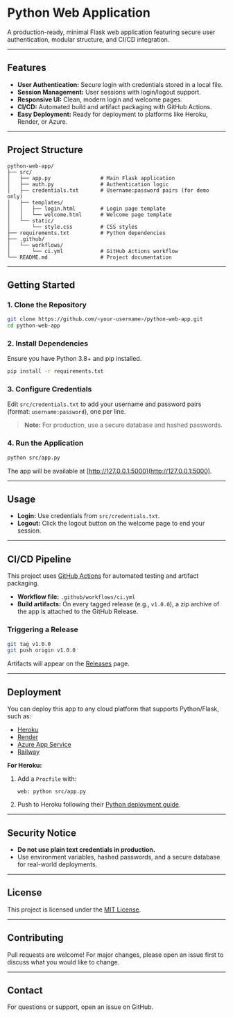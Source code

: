 # Python Web Application

A production-ready, minimal Flask web application featuring secure user authentication, modular structure, and CI/CD integration.

---

## Features

- **User Authentication:** Secure login with credentials stored in a local file.
- **Session Management:** User sessions with login/logout support.
- **Responsive UI:** Clean, modern login and welcome pages.
- **CI/CD:** Automated build and artifact packaging with GitHub Actions.
- **Easy Deployment:** Ready for deployment to platforms like Heroku, Render, or Azure.

---

## Project Structure

```
python-web-app/
├── src/
│   ├── app.py                # Main Flask application
│   ├── auth.py               # Authentication logic
│   ├── credentials.txt       # Username:password pairs (for demo only)
│   ├── templates/
│   │   ├── login.html        # Login page template
│   │   └── welcome.html      # Welcome page template
│   └── static/
│       └── style.css         # CSS styles
├── requirements.txt          # Python dependencies
├── .github/
│   └── workflows/
│       └── ci.yml            # GitHub Actions workflow
└── README.md                 # Project documentation
```

---

## Getting Started

### 1. Clone the Repository

```sh
git clone https://github.com/<your-username>/python-web-app.git
cd python-web-app
```

### 2. Install Dependencies

Ensure you have Python 3.8+ and pip installed.

```sh
pip install -r requirements.txt
```

### 3. Configure Credentials

Edit `src/credentials.txt` to add your username and password pairs (format: `username:password`), one per line.

> **Note:** For production, use a secure database and hashed passwords.

### 4. Run the Application

```sh
python src/app.py
```

The app will be available at [http://127.0.0.1:5000](http://127.0.0.1:5000).

---

## Usage

- **Login:** Use credentials from `src/credentials.txt`.
- **Logout:** Click the logout button on the welcome page to end your session.

---

## CI/CD Pipeline

This project uses [GitHub Actions](https://github.com/features/actions) for automated testing and artifact packaging.

- **Workflow file:** `.github/workflows/ci.yml`
- **Build artifacts:** On every tagged release (e.g., `v1.0.0`), a zip archive of the app is attached to the GitHub Release.

### Triggering a Release

```sh
git tag v1.0.0
git push origin v1.0.0
```

Artifacts will appear on the [Releases](../../releases) page.

---

## Deployment

You can deploy this app to any cloud platform that supports Python/Flask, such as:

- [Heroku](https://heroku.com/)
- [Render](https://render.com/)
- [Azure App Service](https://azure.microsoft.com/en-us/products/app-service/)
- [Railway](https://railway.app/)

**For Heroku:**

1. Add a `Procfile` with:
   ```
   web: python src/app.py
   ```
2. Push to Heroku following their [Python deployment guide](https://devcenter.heroku.com/articles/getting-started-with-python).

---

## Security Notice

- **Do not use plain text credentials in production.**
- Use environment variables, hashed passwords, and a secure database for real-world deployments.

---

## License

This project is licensed under the [MIT License](LICENSE).

---

## Contributing

Pull requests are welcome! For major changes, please open an issue first to discuss what you would like to change.

---

## Contact

For questions or support, open an issue on GitHub.
